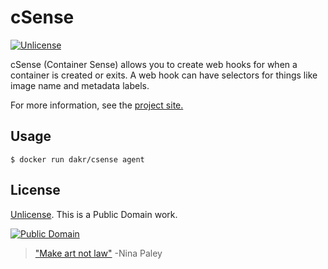 # cSense

[![Unlicense](https://img.shields.io/badge/license-Unlicense-blue.svg?style=flat)](License)

cSense (Container Sense) allows you to create web hooks for when a container is created or exits. A web hook can have selectors for things like image name and metadata labels.

For more information, see the [project site.](https://github.com/danielkrainas/csense)

## Usage

```
$ docker run dakr/csense agent
```

## License

[Unlicense](http://unlicense.org/UNLICENSE). This is a Public Domain work. 

[![Public Domain](https://licensebuttons.net/p/mark/1.0/88x31.png)](http://questioncopyright.org/promise)

> ["Make art not law"](http://questioncopyright.org/make_art_not_law_interview) -Nina Paley